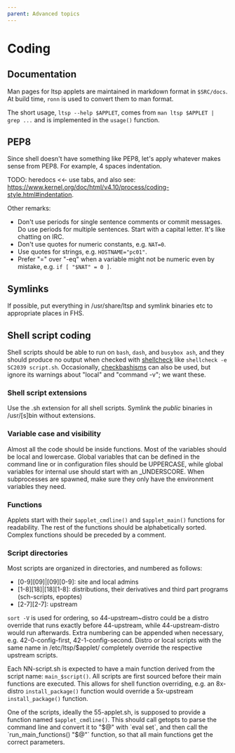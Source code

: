 ```yaml
---
parent: Advanced topics
---
```


# Coding

## Documentation
Man pages for ltsp applets are maintained in markdown format in `$SRC/docs`. At build time, `ronn` is used to convert them to man format.

The short usage, `ltsp --help $APPLET`, comes from `man ltsp $APPLET | grep ...` and is implemented in the `usage()` function.

## PEP8
Since shell doesn't have something like PEP8, let's apply whatever makes sense from PEP8. For example, 4 spaces indentation.

TODO: heredocs <<\- use tabs, and also see: https://www.kernel.org/doc/html/v4.10/process/coding-style.html#indentation.

Other remarks:
* Don't use periods for single sentence comments or commit messages. Do use periods for multiple sentences. Start with a capital letter. It's like chatting on IRC.
* Don't use quotes for numeric constants, e.g. `NAT=0`.
* Use quotes for strings, e.g. `HOSTNAME="pc01"`.
* Prefer "=" over "-eq" when a variable might not be numeric even by mistake, e.g. `if [ "$NAT" = 0 ]`.

## Symlinks
If possible, put everything in /usr/share/ltsp and symlink binaries etc to appropriate places in FHS.

## Shell script coding
Shell scripts should be able to run on `bash`, `dash`, and `busybox ash`, and they should produce no output when checked with [shellcheck](https://www.shellcheck.net/) like `shellcheck -e SC2039 script.sh`. Occasionally, [checkbashisms](https://manpages.ubuntu.com/checkbashisms) can also be used, but ignore its warnings about "local" and "command -v"; we want these.

### Shell script extensions
Use the .sh extension for all shell scripts. Symlink the *public* binaries in /usr/[s]bin without extensions.

### Variable case and visibility
Almost all the code should be inside functions. Most of the variables should be local and lowercase. Global variables that can be defined in the command line or in configuration files should be UPPERCASE, while global variables for internal use should start with an _UNDERSCORE. When subprocesses are spawned, make sure they only have the environment variables they need.

### Functions
Applets start with their `$applet_cmdline()` and `$applet_main()` functions for readability. The rest of the functions should be alphabetically sorted. Complex functions should be preceded by a comment.

### Script directories
Most scripts are organized in directories, and numbered as follows:
* [0-9][09]\|[09][0-9]: site and local admins
* [1-8][18]\|[18][1-8]: distributions, their derivatives and third part programs (sch-scripts, epoptes)
* [2-7][2-7]: upstream

`sort -V` is used for ordering, so 44-upstream~distro could be a distro override that runs exactly before 44-upstream, while 44-upstream-distro would run afterwards. Extra numbering can be appended when necessary, e.g. 42-0-config-first, 42-1-config-second. Distro or local scripts with the same name in /etc/ltsp/$applet/ completely override the respective upstream scripts.

Each NN-script.sh is expected to have a main function derived from the script name: `main_$script()`. All scripts are first sourced before their main functions are executed. This allows for shell function overriding, e.g. an 8x-distro `install_package()` function would override a 5x-upstream `install_package()` function.

One of the scripts, ideally the 55-applet.sh, is supposed to provide a function named `$applet_cmdline()`. This should call getopts to parse the command line and convert it to "$@" with `eval set`, and then call the `run_main_functions() "$@"` function, so that all main functions get the correct parameters.
